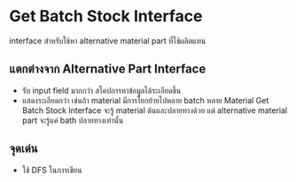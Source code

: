 # Get Batch Stock Interface
interface สำหรับใช้หา alternative material part ที่ใช้ผลิตแทน 
## แตกต่างจาก Alternative Part Interface 
- รับ input field มากกว่า สโคปการหาข้อมูลได้ระเอียดขึ้น
- แสดงระเอียดกว่า เช่นถ้า material มีการโยกย้ายไปหลาย batch หลาย Material Get Batch Stock Interface  จะรู้ material ต้นและปลายทางด้วย แต่ alternative material part จะรู้แค่ bath ปลายทางเท่านั้น
## จุดเด่น
- ใช้ DFS ในการเขียน
